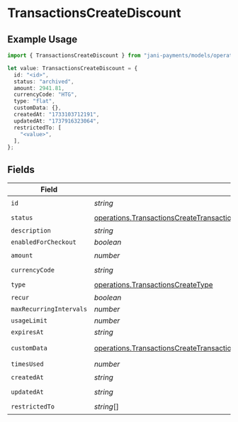 # TransactionsCreateDiscount

## Example Usage

```typescript
import { TransactionsCreateDiscount } from "jani-payments/models/operations";

let value: TransactionsCreateDiscount = {
  id: "<id>",
  status: "archived",
  amount: 2941.81,
  currencyCode: "HTG",
  type: "flat",
  customData: {},
  createdAt: "1733103712191",
  updatedAt: "1737916323064",
  restrictedTo: [
    "<value>",
  ],
};
```

## Fields

| Field                                                                                                                                                                                          | Type                                                                                                                                                                                           | Required                                                                                                                                                                                       | Description                                                                                                                                                                                    |
| ---------------------------------------------------------------------------------------------------------------------------------------------------------------------------------------------- | ---------------------------------------------------------------------------------------------------------------------------------------------------------------------------------------------- | ---------------------------------------------------------------------------------------------------------------------------------------------------------------------------------------------- | ---------------------------------------------------------------------------------------------------------------------------------------------------------------------------------------------- |
| `id`                                                                                                                                                                                           | *string*                                                                                                                                                                                       | :heavy_check_mark:                                                                                                                                                                             | N/A                                                                                                                                                                                            |
| `status`                                                                                                                                                                                       | [operations.TransactionsCreateTransactionsResponse200ApplicationJSONResponseBodyStatus](../../models/operations/transactionscreatetransactionsresponse200applicationjsonresponsebodystatus.md) | :heavy_check_mark:                                                                                                                                                                             | N/A                                                                                                                                                                                            |
| `description`                                                                                                                                                                                  | *string*                                                                                                                                                                                       | :heavy_minus_sign:                                                                                                                                                                             | N/A                                                                                                                                                                                            |
| `enabledForCheckout`                                                                                                                                                                           | *boolean*                                                                                                                                                                                      | :heavy_minus_sign:                                                                                                                                                                             | N/A                                                                                                                                                                                            |
| `amount`                                                                                                                                                                                       | *number*                                                                                                                                                                                       | :heavy_check_mark:                                                                                                                                                                             | N/A                                                                                                                                                                                            |
| `currencyCode`                                                                                                                                                                                 | *string*                                                                                                                                                                                       | :heavy_check_mark:                                                                                                                                                                             | N/A                                                                                                                                                                                            |
| `type`                                                                                                                                                                                         | [operations.TransactionsCreateType](../../models/operations/transactionscreatetype.md)                                                                                                         | :heavy_check_mark:                                                                                                                                                                             | N/A                                                                                                                                                                                            |
| `recur`                                                                                                                                                                                        | *boolean*                                                                                                                                                                                      | :heavy_minus_sign:                                                                                                                                                                             | N/A                                                                                                                                                                                            |
| `maxRecurringIntervals`                                                                                                                                                                        | *number*                                                                                                                                                                                       | :heavy_minus_sign:                                                                                                                                                                             | N/A                                                                                                                                                                                            |
| `usageLimit`                                                                                                                                                                                   | *number*                                                                                                                                                                                       | :heavy_minus_sign:                                                                                                                                                                             | N/A                                                                                                                                                                                            |
| `expiresAt`                                                                                                                                                                                    | *string*                                                                                                                                                                                       | :heavy_minus_sign:                                                                                                                                                                             | N/A                                                                                                                                                                                            |
| `customData`                                                                                                                                                                                   | [operations.TransactionsCreateTransactionsResponse200ApplicationJSONCustomData](../../models/operations/transactionscreatetransactionsresponse200applicationjsoncustomdata.md)                 | :heavy_check_mark:                                                                                                                                                                             | Any valid JSON value                                                                                                                                                                           |
| `timesUsed`                                                                                                                                                                                    | *number*                                                                                                                                                                                       | :heavy_minus_sign:                                                                                                                                                                             | N/A                                                                                                                                                                                            |
| `createdAt`                                                                                                                                                                                    | *string*                                                                                                                                                                                       | :heavy_check_mark:                                                                                                                                                                             | N/A                                                                                                                                                                                            |
| `updatedAt`                                                                                                                                                                                    | *string*                                                                                                                                                                                       | :heavy_check_mark:                                                                                                                                                                             | N/A                                                                                                                                                                                            |
| `restrictedTo`                                                                                                                                                                                 | *string*[]                                                                                                                                                                                     | :heavy_check_mark:                                                                                                                                                                             | N/A                                                                                                                                                                                            |